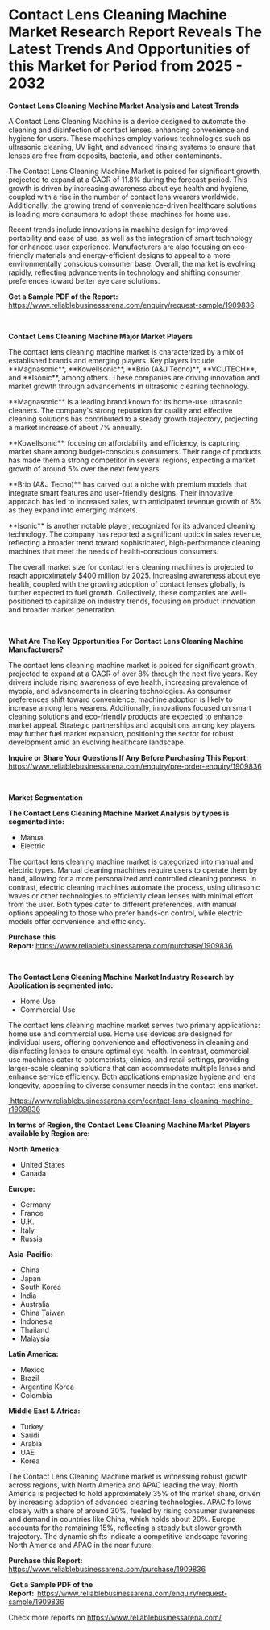 <p><h1>Contact Lens Cleaning Machine Market Research Report Reveals The Latest Trends And Opportunities of this Market for Period from 2025 - 2032</h1></p><p><strong>Contact Lens Cleaning Machine Market Analysis and Latest Trends</strong></p>
<p><p>A Contact Lens Cleaning Machine is a device designed to automate the cleaning and disinfection of contact lenses, enhancing convenience and hygiene for users. These machines employ various technologies such as ultrasonic cleaning, UV light, and advanced rinsing systems to ensure that lenses are free from deposits, bacteria, and other contaminants.</p><p>The Contact Lens Cleaning Machine Market is poised for significant growth, projected to expand at a CAGR of 11.8% during the forecast period. This growth is driven by increasing awareness about eye health and hygiene, coupled with a rise in the number of contact lens wearers worldwide. Additionally, the growing trend of convenience-driven healthcare solutions is leading more consumers to adopt these machines for home use.</p><p>Recent trends include innovations in machine design for improved portability and ease of use, as well as the integration of smart technology for enhanced user experience. Manufacturers are also focusing on eco-friendly materials and energy-efficient designs to appeal to a more environmentally conscious consumer base. Overall, the market is evolving rapidly, reflecting advancements in technology and shifting consumer preferences toward better eye care solutions.</p></p>
<p><strong>Get a Sample PDF of the Report:&nbsp;</strong> <a href="https://www.reliablebusinessarena.com/enquiry/request-sample/1909836?utm_campaign=2349&utm_medium=2&utm_source=Github&utm_content=ia&utm_term=20022025&utm_id=contact-lens-cleaning-machine">https://www.reliablebusinessarena.com/enquiry/request-sample/1909836</a></p>
<p>&nbsp;</p>
<p><strong>Contact Lens Cleaning Machine Major Market Players</strong></p>
<p><p>The contact lens cleaning machine market is characterized by a mix of established brands and emerging players. Key players include **Magnasonic**, **Kowellsonic**, **Brio (A&J Tecno)**, **VCUTECH**, and **Isonic**, among others. These companies are driving innovation and market growth through advancements in ultrasonic cleaning technology.</p><p>**Magnasonic** is a leading brand known for its home-use ultrasonic cleaners. The company's strong reputation for quality and effective cleaning solutions has contributed to a steady growth trajectory, projecting a market increase of about 7% annually.</p><p>**Kowellsonic**, focusing on affordability and efficiency, is capturing market share among budget-conscious consumers. Their range of products has made them a strong competitor in several regions, expecting a market growth of around 5% over the next few years.</p><p>**Brio (A&J Tecno)** has carved out a niche with premium models that integrate smart features and user-friendly designs. Their innovative approach has led to increased sales, with anticipated revenue growth of 8% as they expand into emerging markets.</p><p>**Isonic** is another notable player, recognized for its advanced cleaning technology. The company has reported a significant uptick in sales revenue, reflecting a broader trend toward sophisticated, high-performance cleaning machines that meet the needs of health-conscious consumers.</p><p>The overall market size for contact lens cleaning machines is projected to reach approximately $400 million by 2025. Increasing awareness about eye health, coupled with the growing adoption of contact lenses globally, is further expected to fuel growth. Collectively, these companies are well-positioned to capitalize on industry trends, focusing on product innovation and broader market penetration.</p></p>
<p>&nbsp;</p>
<p><strong>What Are The Key Opportunities For Contact Lens Cleaning Machine Manufacturers?</strong></p>
<p><p>The contact lens cleaning machine market is poised for significant growth, projected to expand at a CAGR of over 8% through the next five years. Key drivers include rising awareness of eye health, increasing prevalence of myopia, and advancements in cleaning technologies. As consumer preferences shift toward convenience, machine adoption is likely to increase among lens wearers. Additionally, innovations focused on smart cleaning solutions and eco-friendly products are expected to enhance market appeal. Strategic partnerships and acquisitions among key players may further fuel market expansion, positioning the sector for robust development amid an evolving healthcare landscape.</p></p>
<p><strong>Inquire or Share Your Questions If Any Before Purchasing This Report:</strong> <a href="https://www.reliablebusinessarena.com/enquiry/pre-order-enquiry/1909836?utm_campaign=2349&utm_medium=2&utm_source=Github&utm_content=ia&utm_term=20022025&utm_id=contact-lens-cleaning-machine">https://www.reliablebusinessarena.com/enquiry/pre-order-enquiry/1909836</a></p>
<p>&nbsp;</p>
<p><strong>Market Segmentation</strong></p>
<p><strong>The Contact Lens Cleaning Machine Market Analysis by types is segmented into:</strong></p>
<p><ul><li>Manual</li><li>Electric</li></ul></p>
<p><p>The contact lens cleaning machine market is categorized into manual and electric types. Manual cleaning machines require users to operate them by hand, allowing for a more personalized and controlled cleaning process. In contrast, electric cleaning machines automate the process, using ultrasonic waves or other technologies to efficiently clean lenses with minimal effort from the user. Both types cater to different preferences, with manual options appealing to those who prefer hands-on control, while electric models offer convenience and efficiency.</p></p>
<p><strong>Purchase this Report:&nbsp;</strong><a href="https://www.reliablebusinessarena.com/purchase/1909836?utm_campaign=2349&utm_medium=2&utm_source=Github&utm_content=ia&utm_term=20022025&utm_id=contact-lens-cleaning-machine">https://www.reliablebusinessarena.com/purchase/1909836</a></p>
<p>&nbsp;</p>
<p><strong>The Contact Lens Cleaning Machine Market Industry Research by Application is segmented into:</strong></p>
<p><ul><li>Home Use</li><li>Commercial Use</li></ul></p>
<p><p>The contact lens cleaning machine market serves two primary applications: home use and commercial use. Home use devices are designed for individual users, offering convenience and effectiveness in cleaning and disinfecting lenses to ensure optimal eye health. In contrast, commercial use machines cater to optometrists, clinics, and retail settings, providing larger-scale cleaning solutions that can accommodate multiple lenses and enhance service efficiency. Both applications emphasize hygiene and lens longevity, appealing to diverse consumer needs in the contact lens market.</p></p>
<p><a href="https://www.reliablebusinessarena.com/contact-lens-cleaning-machine-r1909836?utm_campaign=2349&utm_medium=2&utm_source=Github&utm_content=ia&utm_term=20022025&utm_id=contact-lens-cleaning-machine">&nbsp;https://www.reliablebusinessarena.com/contact-lens-cleaning-machine-r1909836</a></p>
<p><strong>In terms of Region, the Contact Lens Cleaning Machine Market Players available by Region are:</strong></p>
<p>
    <p> <strong> North America: </strong>
        <ul>
            <li>United States</li>
            <li>Canada</li>
        </ul>
        </p> 
    <p> <strong> Europe: </strong>
        <ul>
            <li>Germany</li>
            <li>France</li>
            <li>U.K.</li>
            <li>Italy</li>
            <li>Russia</li>
        </ul>
        </p> 
    <p> <strong> Asia-Pacific: </strong>
        <ul>
            <li>China</li>
            <li>Japan</li>
            <li>South Korea</li>
            <li>India</li>
            <li>Australia</li>
            <li>China Taiwan</li>
            <li>Indonesia</li>
            <li>Thailand</li>
            <li>Malaysia</li>
        </ul>
        </p> 
    <p> <strong> Latin America: </strong>
        <ul>
            <li>Mexico</li>
            <li>Brazil</li>
            <li>Argentina Korea</li>
            <li>Colombia</li>
        </ul>
        </p> 
    <p> <strong> Middle East & Africa: </strong>
        <ul>
            <li>Turkey</li>
            <li>Saudi</li>
            <li>Arabia</li>
            <li>UAE</li>
            <li>Korea</li>
        </ul>
    </p>
    </p>
<p><p>The Contact Lens Cleaning Machine market is witnessing robust growth across regions, with North America and APAC leading the way. North America is projected to hold approximately 35% of the market share, driven by increasing adoption of advanced cleaning technologies. APAC follows closely with a share of around 30%, fueled by rising consumer awareness and demand in countries like China, which holds about 20%. Europe accounts for the remaining 15%, reflecting a steady but slower growth trajectory. The dynamic shifts indicate a competitive landscape favoring North America and APAC in the near future.</p></p>
<p><strong>Purchase this Report: </strong><a href="https://www.reliablebusinessarena.com/purchase/1909836?utm_campaign=2349&utm_medium=2&utm_source=Github&utm_content=ia&utm_term=20022025&utm_id=contact-lens-cleaning-machine">https://www.reliablebusinessarena.com/purchase/1909836</a></p>
<p>&nbsp;<strong>Get a Sample PDF of the Report:&nbsp;&nbsp;</strong><a href="https://www.reliablebusinessarena.com/enquiry/request-sample/1909836?utm_campaign=2349&utm_medium=2&utm_source=Github&utm_content=ia&utm_term=20022025&utm_id=contact-lens-cleaning-machine">https://www.reliablebusinessarena.com/enquiry/request-sample/1909836</a></p>
<p><strong></strong></p>
<p>Check more reports on <a href="https://www.reliablebusinessarena.com/?utm_campaign=2349&utm_medium=2&utm_source=Github&utm_content=ia&utm_term=20022025&utm_id=contact-lens-cleaning-machine">https://www.reliablebusinessarena.com/</a></p>